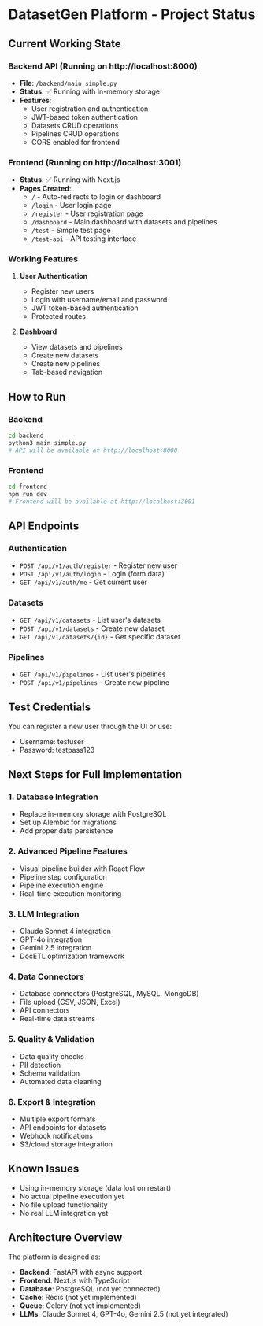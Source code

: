 # DatasetGen Platform - Project Status

## Current Working State

### Backend API (Running on http://localhost:8000)
- **File**: `/backend/main_simple.py`
- **Status**: ✅ Running with in-memory storage
- **Features**:
  - User registration and authentication
  - JWT-based token authentication
  - Datasets CRUD operations
  - Pipelines CRUD operations
  - CORS enabled for frontend

### Frontend (Running on http://localhost:3001)
- **Status**: ✅ Running with Next.js
- **Pages Created**:
  - `/` - Auto-redirects to login or dashboard
  - `/login` - User login page
  - `/register` - User registration page
  - `/dashboard` - Main dashboard with datasets and pipelines
  - `/test` - Simple test page
  - `/test-api` - API testing interface

### Working Features
1. **User Authentication**
   - Register new users
   - Login with username/email and password
   - JWT token-based authentication
   - Protected routes

2. **Dashboard**
   - View datasets and pipelines
   - Create new datasets
   - Create new pipelines
   - Tab-based navigation

## How to Run

### Backend
```bash
cd backend
python3 main_simple.py
# API will be available at http://localhost:8000
```

### Frontend
```bash
cd frontend
npm run dev
# Frontend will be available at http://localhost:3001
```

## API Endpoints

### Authentication
- `POST /api/v1/auth/register` - Register new user
- `POST /api/v1/auth/login` - Login (form data)
- `GET /api/v1/auth/me` - Get current user

### Datasets
- `GET /api/v1/datasets` - List user's datasets
- `POST /api/v1/datasets` - Create new dataset
- `GET /api/v1/datasets/{id}` - Get specific dataset

### Pipelines
- `GET /api/v1/pipelines` - List user's pipelines
- `POST /api/v1/pipelines` - Create new pipeline

## Test Credentials
You can register a new user through the UI or use:
- Username: testuser
- Password: testpass123

## Next Steps for Full Implementation

### 1. Database Integration
- Replace in-memory storage with PostgreSQL
- Set up Alembic for migrations
- Add proper data persistence

### 2. Advanced Pipeline Features
- Visual pipeline builder with React Flow
- Pipeline step configuration
- Pipeline execution engine
- Real-time execution monitoring

### 3. LLM Integration
- Claude Sonnet 4 integration
- GPT-4o integration
- Gemini 2.5 integration
- DocETL optimization framework

### 4. Data Connectors
- Database connectors (PostgreSQL, MySQL, MongoDB)
- File upload (CSV, JSON, Excel)
- API connectors
- Real-time data streams

### 5. Quality & Validation
- Data quality checks
- PII detection
- Schema validation
- Automated data cleaning

### 6. Export & Integration
- Multiple export formats
- API endpoints for datasets
- Webhook notifications
- S3/cloud storage integration

## Known Issues
- Using in-memory storage (data lost on restart)
- No actual pipeline execution yet
- No file upload functionality
- No real LLM integration yet

## Architecture Overview
The platform is designed as:
- **Backend**: FastAPI with async support
- **Frontend**: Next.js with TypeScript
- **Database**: PostgreSQL (not yet connected)
- **Cache**: Redis (not yet implemented)
- **Queue**: Celery (not yet implemented)
- **LLMs**: Claude Sonnet 4, GPT-4o, Gemini 2.5 (not yet integrated)